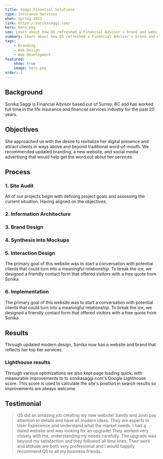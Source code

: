 ```yaml
---
title: Saggi Financial Solutions
type: Insurance Services
when: Spring 2021
link: https://sonikasaggi.com/
hero: hero.png
seo: Learn about how Q5 refreshed a Financial Advisor's brand and website
summary: Learn about how Q5 refreshed a Financial Advisor's brand and website
tags:
    - Branding
    - Web Design
    - Web Development
featured:
    show: true
    image: hero.png
order: 1
---
```

## Background
Sonika Saggi is Financial Advisor based out of Surrey, BC and has worked full time in the life insurance and financial services industry for the past 20 years.  

## Objectives
She approached us with the desire to revitalize her digital presence and attract clients in ways above and beyond traditional word-of-mouth.  We recommended updated branding, a new website, and social media advertising that would help get the word out about her services.

## Process
### 1. Site Audit
All of our projects begin with defining project goals and assessing the current situation. Having aligned on the objectives, 

### 2. Information Architecture

### 3. Brand Design

### 4. Synthesis into Mockups

### 5. Interaction Design
The primary goal of this website was to start a conversation with potential clients that could turn into a meaningful relationship.  To break the ice, we designed a friendly contact form that offered visitors with a free quote from Sonika

### 6. Implementation
The primary goal of this website was to start a conversation with potential clients that could turn into a meaningful relationship.  To break the ice, we designed a friendly contact form that offered visitors with a free quote from Sonika

<!-- ### Original Website
<nuxt-picture src="/work/saggi/oldsite.png"></nuxt-picture> -->

## Results
Through updated modern design, Sonika now has a website and brand that reflects her top tier services.

### Lighthouse results
Through various optimizations we also kept page loading quick, with measurable improvements to to sonikasaggi.com's Google Lighthouse score.  This score is used to calculate the site's position in search results so improvements are always welcome

## Testimonial
> Q5 did an amazing job creating my new website!  Sandy and Josh pay attention to details and have all modern ideas. They are experts in User Experience and understand what the market needs. I had a dated website and was looking for an upgrade! They worked very closely with me, understanding my needs carefully. The upgrade was beyond my satisfaction and they followed all time lines. Their work and attitude are both very professional and I would happily recommend Q5 to all my business friends.